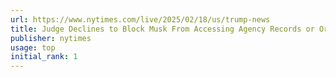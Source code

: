 ```yaml
---
url: https://www.nytimes.com/live/2025/02/18/us/trump-news
title: Judge Declines to Block Musk From Accessing Agency Records or Ordering Firings
publisher: nytimes
usage: top
initial_rank: 1
---
```

